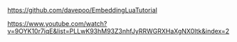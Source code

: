https://github.com/davepoo/EmbeddingLuaTutorial

https://www.youtube.com/watch?v=9OYK10r7iqE&list=PLLwK93hM93Z3nhfJyRRWGRXHaXgNX0Itk&index=2
